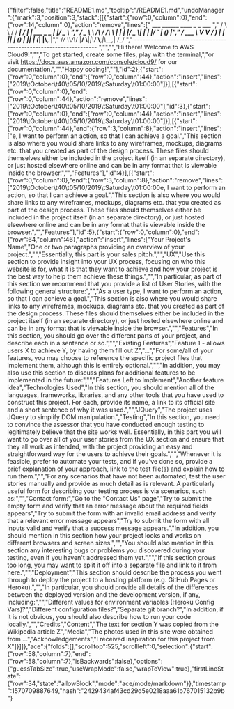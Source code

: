 {"filter":false,"title":"README1.md","tooltip":"/README1.md","undoManager":{"mark":3,"position":3,"stack":[[{"start":{"row":0,"column":0},"end":{"row":14,"column":0},"action":"remove","lines":["         ___        ______     ____ _                 _  ___  ","        / \\ \\      / / ___|   / ___| | ___  _   _  __| |/ _ \\ ","       / _ \\ \\ /\\ / /\\___ \\  | |   | |/ _ \\| | | |/ _` | (_) |","      / ___ \\ V  V /  ___) | | |___| | (_) | |_| | (_| |\\__, |","     /_/   \\_\\_/\\_/  |____/   \\____|_|\\___/ \\__,_|\\__,_|  /_/ "," ----------------------------------------------------------------- ","","","Hi there! Welcome to AWS Cloud9!","","To get started, create some files, play with the terminal,","or visit https://docs.aws.amazon.com/console/cloud9/ for our documentation.","","Happy coding!",""],"id":2},{"start":{"row":0,"column":0},"end":{"row":0,"column":44},"action":"insert","lines":["2019\tOctober\t40\t05/10/2019\tSaturday\t01:00:00"]}],[{"start":{"row":0,"column":0},"end":{"row":0,"column":44},"action":"remove","lines":["2019\tOctober\t40\t05/10/2019\tSaturday\t01:00:00"],"id":3},{"start":{"row":0,"column":0},"end":{"row":0,"column":44},"action":"insert","lines":["2019\tOctober\t40\t05/10/2019\tSaturday\t01:00:00"]}],[{"start":{"row":0,"column":44},"end":{"row":3,"column":8},"action":"insert","lines":["e, I want to perform an action, so that I can achieve a goal.","This section is also where you would share links to any wireframes, mockups, diagrams etc. that you created as part of the design process. These files should themselves either be included in the project itself (in an separate directory), or just hosted elsewhere online and can be in any format that is viewable inside the browser.","","Features"],"id":4}],[{"start":{"row":0,"column":0},"end":{"row":3,"column":8},"action":"remove","lines":["2019\tOctober\t40\t05/10/2019\tSaturday\t01:00:00e, I want to perform an action, so that I can achieve a goal.","This section is also where you would share links to any wireframes, mockups, diagrams etc. that you created as part of the design process. These files should themselves either be included in the project itself (in an separate directory), or just hosted elsewhere online and can be in any format that is viewable inside the browser.","","Features"],"id":5},{"start":{"row":0,"column":0},"end":{"row":64,"column":46},"action":"insert","lines":["Your Project's Name","One or two paragraphs providing an overview of your project.","","Essentially, this part is your sales pitch.","","UX","Use this section to provide insight into your UX process, focusing on who this website is for, what it is that they want to achieve and how your project is the best way to help them achieve these things.","","In particular, as part of this section we recommend that you provide a list of User Stories, with the following general structure:","","As a user type, I want to perform an action, so that I can achieve a goal.","This section is also where you would share links to any wireframes, mockups, diagrams etc. that you created as part of the design process. These files should themselves either be included in the project itself (in an separate directory), or just hosted elsewhere online and can be in any format that is viewable inside the browser.","","Features","In this section, you should go over the different parts of your project, and describe each in a sentence or so.","","Existing Features","Feature 1 - allows users X to achieve Y, by having them fill out Z","...","For some/all of your features, you may choose to reference the specific project files that implement them, although this is entirely optional.","","In addition, you may also use this section to discuss plans for additional features to be implemented in the future:","","Features Left to Implement","Another feature idea","Technologies Used","In this section, you should mention all of the languages, frameworks, libraries, and any other tools that you have used to construct this project. For each, provide its name, a link to its official site and a short sentence of why it was used.","","JQuery","The project uses JQuery to simplify DOM manipulation.","Testing","In this section, you need to convince the assessor that you have conducted enough testing to legitimately believe that the site works well. Essentially, in this part you will want to go over all of your user stories from the UX section and ensure that they all work as intended, with the project providing an easy and straightforward way for the users to achieve their goals.","","Whenever it is feasible, prefer to automate your tests, and if you've done so, provide a brief explanation of your approach, link to the test file(s) and explain how to run them.","","For any scenarios that have not been automated, test the user stories manually and provide as much detail as is relevant. A particularly useful form for describing your testing process is via scenarios, such as:","","Contact form:","Go to the \"Contact Us\" page","Try to submit the empty form and verify that an error message about the required fields appears","Try to submit the form with an invalid email address and verify that a relevant error message appears","Try to submit the form with all inputs valid and verify that a success message appears.","In addition, you should mention in this section how your project looks and works on different browsers and screen sizes.","","You should also mention in this section any interesting bugs or problems you discovered during your testing, even if you haven't addressed them yet.","","If this section grows too long, you may want to split it off into a separate file and link to it from here.","","Deployment","This section should describe the process you went through to deploy the project to a hosting platform (e.g. GitHub Pages or Heroku).","","In particular, you should provide all details of the differences between the deployed version and the development version, if any, including:","","Different values for environment variables (Heroku Config Vars)?","Different configuration files?","Separate git branch?","In addition, if it is not obvious, you should also describe how to run your code locally.","","Credits","Content","The text for section Y was copied from the Wikipedia article Z","Media","The photos used in this site were obtained from ...","Acknowledgements","I received inspiration for this project from X"]}]]},"ace":{"folds":[],"scrolltop":525,"scrollleft":0,"selection":{"start":{"row":58,"column":7},"end":{"row":58,"column":7},"isBackwards":false},"options":{"guessTabSize":true,"useWrapMode":false,"wrapToView":true},"firstLineState":{"row":34,"state":"allowBlock","mode":"ace/mode/markdown"}},"timestamp":1570709887649,"hash":"2429434af43cd29d5e0218aaa61b767015132b9b"}